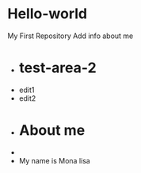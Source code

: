 # Hello-world
My First Repository
Add info about me
- # test-area-2
- edit1
- edit2
+ # About me
+
+ My name is Mona lisa
